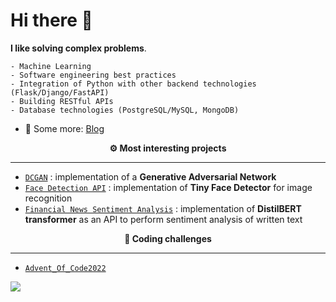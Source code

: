 # Hi there 👋

**I like solving complex problems**.
 
    - Machine Learning
    - Software engineering best practices 
    - Integration of Python with other backend technologies (Flask/Django/FastAPI)
    - Building RESTful APIs
    - Database technologies (PostgreSQL/MySQL, MongoDB)

- 💭 Some more: <a href="https://draperkm.github.io/blog/" target="_blank">Blog</a>

<p align="center" style="font-weight:bold"> ⚙️ <b>Most interesting projects</b> <p>
  
---
* [`DCGAN`](https://github.com/draperkm/DCGAN_Implementation) : implementation of a **Generative Adversarial Network**
* [`Face Detection API`]([https://github.com/draperkm/Face_Detection_and_Landmarks_Gender_Emotion_Recognition](https://draperkm-face-detection-app.netlify.app/)) : implementation of **Tiny Face Detector** for image recognition
* [`Financial News Sentiment Analysis`](https://draperkm-distil-bart-streamlit-streamlit-ubdc24.streamlit.app) : implementation of **DistilBERT transformer** as an API to perform sentiment analysis of written text

<p align="center" style="font-weight:bold"> 🌲 <b>Coding challenges</b> <p>
  
---
* [`Advent_Of_Code2022`](https://github.com/draperkm/Advent_Programming_2022)

<!--
**draperkm/draperkm** is a ✨ _special_ ✨ repository because its `README.md` (this file) appears on your GitHub profile.

Here are some ideas to get you started:

- 🔭 I’m currently working on ...
- 🌱 I’m currently learning ...
- 👯 I’m looking to collaborate on ...
- 🤔 I’m looking for help with ...
- 💬 Ask me about ...
- 📫 How to reach me: ...
- 😄 Pronouns: ...
- ⚡ Fun fact: ...
-->

<!-- 
The following line is the COUNTER: please refer to : https://github.com/antonkomarev/github-profile-views-counter
-->

![](https://komarev.com/ghpvc/?username=draperkm)

